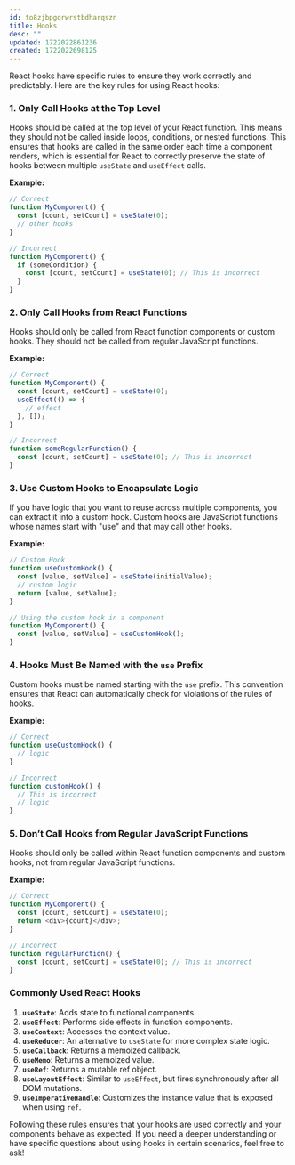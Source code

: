 ```yaml
---
id: to8zjbpgqrwrstbdharqszn
title: Hooks
desc: ""
updated: 1722022861236
created: 1722022698125
---
```


React hooks have specific rules to ensure they work correctly and predictably. Here are the key rules for using React hooks:

### 1. **Only Call Hooks at the Top Level**

Hooks should be called at the top level of your React function. This means they should not be called inside loops, conditions, or nested functions. This ensures that hooks are called in the same order each time a component renders, which is essential for React to correctly preserve the state of hooks between multiple `useState` and `useEffect` calls.

**Example:**

```javascript
// Correct
function MyComponent() {
  const [count, setCount] = useState(0);
  // other hooks
}

// Incorrect
function MyComponent() {
  if (someCondition) {
    const [count, setCount] = useState(0); // This is incorrect
  }
}
```

### 2. **Only Call Hooks from React Functions**

Hooks should only be called from React function components or custom hooks. They should not be called from regular JavaScript functions.

**Example:**

```javascript
// Correct
function MyComponent() {
  const [count, setCount] = useState(0);
  useEffect(() => {
    // effect
  }, []);
}

// Incorrect
function someRegularFunction() {
  const [count, setCount] = useState(0); // This is incorrect
}
```

### 3. **Use Custom Hooks to Encapsulate Logic**

If you have logic that you want to reuse across multiple components, you can extract it into a custom hook. Custom hooks are JavaScript functions whose names start with "use" and that may call other hooks.

**Example:**

```javascript
// Custom Hook
function useCustomHook() {
  const [value, setValue] = useState(initialValue);
  // custom logic
  return [value, setValue];
}

// Using the custom hook in a component
function MyComponent() {
  const [value, setValue] = useCustomHook();
}
```

### 4. **Hooks Must Be Named with the `use` Prefix**

Custom hooks must be named starting with the `use` prefix. This convention ensures that React can automatically check for violations of the rules of hooks.

**Example:**

```javascript
// Correct
function useCustomHook() {
  // logic
}

// Incorrect
function customHook() {
  // This is incorrect
  // logic
}
```

### 5. **Don’t Call Hooks from Regular JavaScript Functions**

Hooks should only be called within React function components and custom hooks, not from regular JavaScript functions.

**Example:**

```javascript
// Correct
function MyComponent() {
  const [count, setCount] = useState(0);
  return <div>{count}</div>;
}

// Incorrect
function regularFunction() {
  const [count, setCount] = useState(0); // This is incorrect
}
```

### Commonly Used React Hooks

1. **`useState`**: Adds state to functional components.
2. **`useEffect`**: Performs side effects in function components.
3. **`useContext`**: Accesses the context value.
4. **`useReducer`**: An alternative to `useState` for more complex state logic.
5. **`useCallback`**: Returns a memoized callback.
6. **`useMemo`**: Returns a memoized value.
7. **`useRef`**: Returns a mutable ref object.
8. **`useLayoutEffect`**: Similar to `useEffect`, but fires synchronously after all DOM mutations.
9. **`useImperativeHandle`**: Customizes the instance value that is exposed when using `ref`.

Following these rules ensures that your hooks are used correctly and your components behave as expected. If you need a deeper understanding or have specific questions about using hooks in certain scenarios, feel free to ask!
